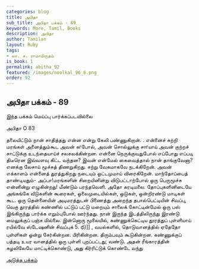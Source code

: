 ```yaml
---
categories: blog
title: அபிதா
sub_title: அபிதா பக்கம் - 89
keywords: More, Tamil, Books
description: அபிதா
author: Tamilan
layout: Ruby
tags:
- லா. ச. ராமாமிருதம்
is_book: 1
permalink: abitha_92
featured: /images/noolkal_96_6.png
order: 92
---
```

## அபிதா பக்கம் - 89

இந்த பக்கம் மெய்ப்பு பார்க்கப்படவில்லை

﻿அபிதா O 83

தலையிட்டும் நான் சாதித்தது என்ன என்று கேலி பண்ணுகிறான். . என்னைச் சுற்றி மரங்கள் அனைத்தும்கூட அவன் கrபோல், அவன் சொல்லுக்கு சாrயாய் அவன் குற்றச் சாட்டுக்கு உடந்தையாய்ச் சலசலக்கின்றன. என்னை நெருக்குவதுபோல் எப்போது எப்படி திடீரென இவ்வளவு கிட்ட வந்தன? இவன் என்மேல் கைவைத்தால் நான் தாங்குவேனா? எனக்கு லேசாய் மூச்சுத் திணறுகிறது. சற்று வேகமாகவே நடக்கிறேன். அவன் எக்காளம் என்னைத் துரத்துகிறது நடையும் ஒட்டமுமாய் விரைகிறேன். மாந்தோப்பைத் தாண்டியதும்- அப்பா!மரங்களின் சிறையினின்று விடுபட்டாற்போல் ஒரு பெருமூச்சு என்னின்று எழுகின்றது! மீண்டும் பரந்தவெளி. அதோ கரடிமலை. தோப்புகளினிடையே அங்கங்கே வீடுகளின் கூரைகள், ஒலைமுடையில்கள், ஒடுகள், ஒன்றிரண்டு மாடிகள் கூட. ஒரு தென்னையின் அடிமரத்துடன் பிணைத்து அறைந்த தபால்பெட்டியின் சிவப்பு, வெகு தூரத்தில் கண்ணில் பட்டுப் பட்டு மறையும் சாலைக் கோட்டின்மேல் ஒரு பஸ் இங்கிருந்து பார்க்க எறும்புபோல் ஊர்ந்தது. நான் இருந்த இடத்திலிருந்து இரண்டு மைலுக்குப் பஞ்ச மில்லை. இன்னொரு மூலையில், கண்ணுக்கெட்டிய தூரத்துப் புள்ளியாய் ரயில்வே ஸ்டேஷனின் சிவப்புக் 5. థ)]] , வயல்களில், தொடுவானத்தில் ஏதேதோ புள்ளிகள் ஒன்று சேர்கின்றன. பிரிகின்றன. திரும்பவும் கூடுகின்றன. கண்ணுக்குப் பத்தடி உயர வானத்தில் ஒரு புள்ளி புறப்பட்டது; வண்டு. அதன் ரீங்காரத்தின் சுழலிலேயே மாட்டிக்கொண்டு, அது கிர்ரிட்டுக் கொண்டே வந்து

[அடுத்த பக்கம்](abitha_93)